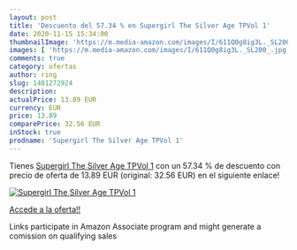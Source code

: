 ```yaml
---
layout: post
title: 'Descuento del 57.34 % en Supergirl The Silver Age TPVol 1'
date: 2020-11-15 15:34:00
thumbnailImage: 'https://m.media-amazon.com/images/I/611Q0g8ig3L._SL200_.jpg'
images: [ 'https://m.media-amazon.com/images/I/611Q0g8ig3L._SL200_.jpg' ]
comments: true
category: ofertas
author: ring
slug: 1401272924
description:
actualPrice: 13.89 EUR
currency: EUR
price: 13.89
comparePrice: 32.56 EUR
inStock: true
prodname: 'Supergirl The Silver Age TPVol 1'
---
```


Tienes [Supergirl The Silver Age TPVol 1](https://www.amazon.es/dp/1401272924/?tag=tolees-21) con un 57.34 % de descuento con precio de oferta de 13.89 EUR (original: 32.56 EUR) en el siguiente enlace!

[![Supergirl The Silver Age TPVol 1](https://m.media-amazon.com/images/I/611Q0g8ig3L._SL200_.jpg)](https://www.amazon.es/dp/1401272924/?tag=tolees-21)

[Accede a la oferta!!](https://www.amazon.es/dp/1401272924/?tag=tolees-21)

Links participate in Amazon Associate program and might generate a comission on qualifying sales


